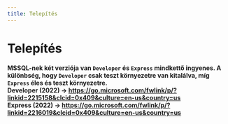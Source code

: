 ```yaml
---
title: Telepítés
---
```


# Telepítés

#### MSSQL-nek két verziója van `Developer` és `Express` mindkettő ingyenes. A különbség, hogy `Developer` csak teszt környezetre van kitalálva, míg `Express` éles és teszt környezetre.<br /> Developer (2022) -> https://go.microsoft.com/fwlink/p/?linkid=2215158&clcid=0x409&culture=en-us&country=us <br /> Express (2022) -> https://go.microsoft.com/fwlink/p/?linkid=2216019&clcid=0x409&culture=en-us&country=us 